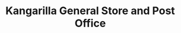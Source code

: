 ---
title: "Kangarilla General Store and Post Office"
url: /kangarilla/kangarilla-general-store-and-post-office/
shop: general
---